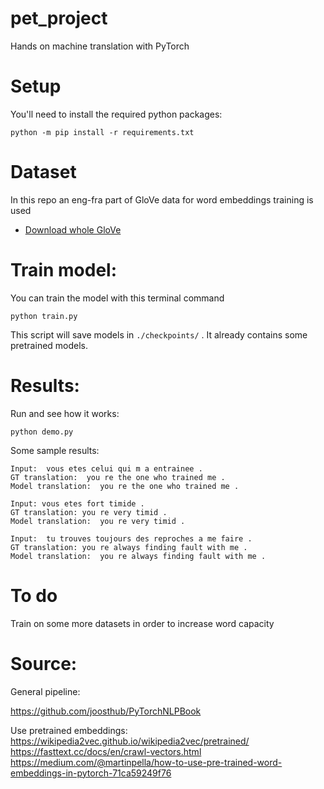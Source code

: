 # pet_project
Hands on machine translation with PyTorch


# Setup

You'll need to install the required python packages:

```
python -m pip install -r requirements.txt
```

# Dataset

In this repo an eng-fra part of GloVe data for word embeddings training is used

- [Download whole GloVe](http://nlp.stanford.edu/data/glove.6B.zip)

# Train model:

You can train the model with this terminal command

```
python train.py
```

This script will save models in ```./checkpoints/``` . It already contains some pretrained models.

# Results:

Run and see how it works:

```
python demo.py
```

Some sample results:

```
Input:  vous etes celui qui m a entrainee .
GT translation:  you re the one who trained me .
Model translation:  you re the one who trained me .

Input: vous etes fort timide .
GT translation: you re very timid .
Model translation:  you re very timid .

Input:  tu trouves toujours des reproches a me faire .
GT translation: you re always finding fault with me .
Model translation:  you re always finding fault with me .

```

# To do

Train on some more datasets in order to increase word capacity

# Source:

General pipeline:

https://github.com/joosthub/PyTorchNLPBook

Use pretrained embeddings:
https://wikipedia2vec.github.io/wikipedia2vec/pretrained/
https://fasttext.cc/docs/en/crawl-vectors.html
https://medium.com/@martinpella/how-to-use-pre-trained-word-embeddings-in-pytorch-71ca59249f76
